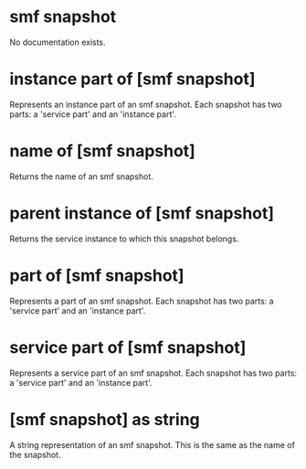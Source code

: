 # smf snapshot

No documentation exists.

# instance part of [smf snapshot]

Represents an instance part of an smf snapshot. Each snapshot has two parts: a &#39;service part&#39; and an &#39;instance part&#39;.

# name of [smf snapshot]

Returns the name of an smf snapshot.

# parent instance of [smf snapshot]

Returns the service instance to which this snapshot belongs.

# part of [smf snapshot]

Represents a part of an smf snapshot. Each snapshot has two parts: a &#39;service part&#39; and an &#39;instance part&#39;.

# service part of [smf snapshot]

Represents a service part of an smf snapshot. Each snapshot has two parts: a &#39;service part&#39; and an &#39;instance part&#39;.

# [smf snapshot] as string

A string representation of an smf snapshot. This is the same as the name of the snapshot.
